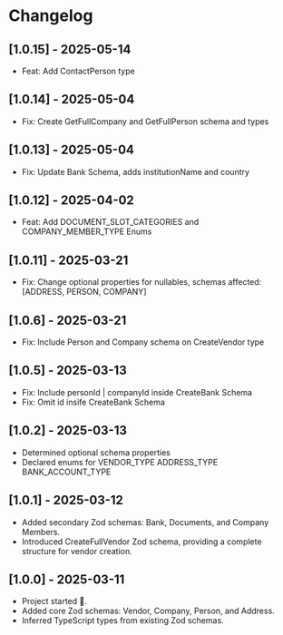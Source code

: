 # Changelog

## [1.0.15] - 2025-05-14

- Feat: Add ContactPerson type

## [1.0.14] - 2025-05-04

- Fix: Create GetFullCompany and GetFullPerson schema and types

## [1.0.13] - 2025-05-04

- Fix: Update Bank Schema, adds institutionName and country

## [1.0.12] - 2025-04-02

- Feat: Add DOCUMENT_SLOT_CATEGORIES and COMPANY_MEMBER_TYPE Enums

## [1.0.11] - 2025-03-21

- Fix: Change optional properties for nullables, schemas affected: [ADDRESS, PERSON, COMPANY]

## [1.0.6] - 2025-03-21

- Fix: Include Person and Company schema on CreateVendor type

## [1.0.5] - 2025-03-13

- Fix: Include personId | companyId inside CreateBank Schema
- Fix: Omit id insife CreateBank Schema

## [1.0.2] - 2025-03-13

- Determined optional schema properties
- Declared enums for VENDOR_TYPE ADDRESS_TYPE BANK_ACCOUNT_TYPE

## [1.0.1] - 2025-03-12

- Added secondary Zod schemas: Bank, Documents, and Company Members.
- Introduced CreateFullVendor Zod schema, providing a complete structure for vendor creation.

## [1.0.0] - 2025-03-11

- Project started 🎉.
- Added core Zod schemas: Vendor, Company, Person, and Address.
- Inferred TypeScript types from existing Zod schemas.
